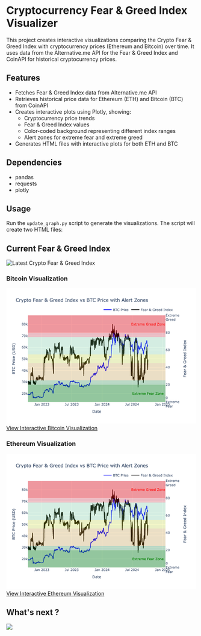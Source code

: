 # Cryptocurrency Fear & Greed Index Visualizer

This project creates interactive visualizations comparing the Crypto Fear & Greed Index with cryptocurrency prices (Ethereum and Bitcoin) over time. It uses data from the Alternative.me API for the Fear & Greed Index and CoinAPI for historical cryptocurrency prices.

## Features

- Fetches Fear & Greed Index data from Alternative.me API
- Retrieves historical price data for Ethereum (ETH) and Bitcoin (BTC) from CoinAPI
- Creates interactive plots using Plotly, showing:
  - Cryptocurrency price trends
  - Fear & Greed Index values
  - Color-coded background representing different index ranges
  - Alert zones for extreme fear and extreme greed
- Generates HTML files with interactive plots for both ETH and BTC

## Dependencies

- pandas
- requests
- plotly

## Usage

Run the `update_graph.py` script to generate the visualizations. The script will create two HTML files:

## Current Fear & Greed Index

<img src="https://alternative.me/crypto/fear-and-greed-index.png" alt="Latest Crypto Fear & Greed Index" />

### Bitcoin Visualization
![Bitcoin Visualization](interactive_plot_bitcoin.png)<br>
[View Interactive Bitcoin Visualization](https://yangforbig.github.io/Crypto-Fear-Greed-Index-Graph/interactive_plot_bitcoin.html)

### Ethereum Visualization
![Ethereum Visualization](interactive_plot_bitcoin.png)<br>
[View Interactive Ethereum Visualization](https://yangforbig.github.io/Crypto-Fear-Greed-Index-Graph/interactive_plot_eth.html)




## What's next ?

<img src="https://i0.wp.com/www.qropsspecialists.com/wp-content/uploads/2022/06/warren-buffett-greedy-fearful.jpg?fit=1080%2C380&ssl=1">





